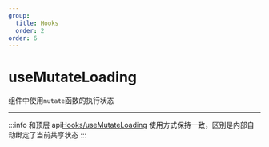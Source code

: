```yaml
---
group:
  title: Hooks
  order: 2
order: 6
---
```


# useMutateLoading

组件中使用`mutate`函数的执行状态

---

:::info
和顶层 api[Hooks/useMutateLoading](/api/hooks/use-mutate-loading) 使用方式保持一致，区别是内部自动绑定了当前共享状态
:::
